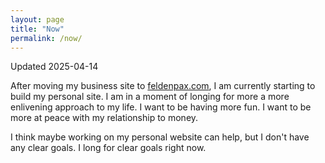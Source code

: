 ```yaml
---
layout: page
title: "Now"
permalink: /now/
---
```

Updated 2025-04-14

After moving my business site to [feldenpax.com](https://feldenpax.com), I am currently starting to build my personal site. 
I am in a moment of longing for more a more enlivening approach to my life.
I want to be having more fun.
I want to be more at peace with my relationship to money.

I think maybe working on my personal website can help, but I don't have any clear goals.
I long for clear goals right now.